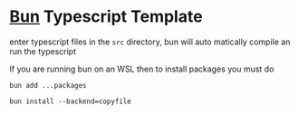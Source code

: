 # [Bun](https://bun.sh) Typescript Template

enter typescript files in the `src` directory,
bun will auto matically compile an run the typescript




If you are running bun on an WSL then to install packages you must do

```
bun add ...packages
```

```
bun install --backend=copyfile
```